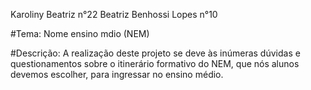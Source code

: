 Karoliny Beatriz n°22 
Beatriz Benhossi Lopes n°10

#Tema: Nome ensino mdio (NEM)

#Descrição:
A realização deste projeto se deve às inúmeras dúvidas e questionamentos sobre o itinerário formativo do NEM, que nós alunos devemos escolher, para ingressar no ensino médio.
